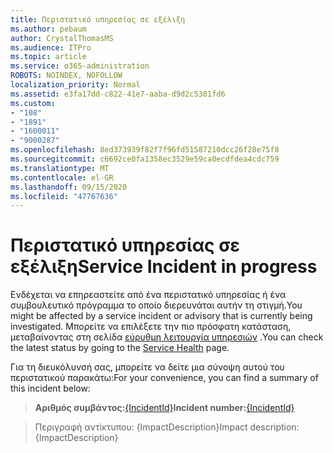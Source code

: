 ```yaml
---
title: Περιστατικό υπηρεσίας σε εξέλιξη
ms.author: pebaum
author: CrystalThomasMS
ms.audience: ITPro
ms.topic: article
ms.service: o365-administration
ROBOTS: NOINDEX, NOFOLLOW
localization_priority: Normal
ms.assetid: e3fa17dd-c822-41e7-aaba-d9d2c5381fd6
ms.custom:
- "108"
- "1891"
- "1600011"
- "9000287"
ms.openlocfilehash: 8ed373939f82f7f96fd51587210dcc26f28e75f8
ms.sourcegitcommit: c6692ce0fa1358ec3529e59ca0ecdfdea4cdc759
ms.translationtype: MT
ms.contentlocale: el-GR
ms.lasthandoff: 09/15/2020
ms.locfileid: "47767636"
---
```

# <a name="service-incident-in-progress"></a><span data-ttu-id="493f5-102">Περιστατικό υπηρεσίας σε εξέλιξη</span><span class="sxs-lookup"><span data-stu-id="493f5-102">Service Incident in progress</span></span>

<span data-ttu-id="493f5-103">Ενδέχεται να επηρεαστείτε από ένα περιστατικό υπηρεσίας ή ένα συμβουλευτικό πρόγραμμα το οποίο διερευνάται αυτήν τη στιγμή.</span><span class="sxs-lookup"><span data-stu-id="493f5-103">You might be affected by a service incident or advisory that is currently being investigated.</span></span> <span data-ttu-id="493f5-104">Μπορείτε να επιλέξετε την πιο πρόσφατη κατάσταση, μεταβαίνοντας στη σελίδα [εύρυθμη λειτουργία υπηρεσιών](https://admin.microsoft.com/adminportal/home#/servicehealth) .</span><span class="sxs-lookup"><span data-stu-id="493f5-104">You can check the latest status by going to the [Service Health](https://admin.microsoft.com/adminportal/home#/servicehealth) page.</span></span>
  
<span data-ttu-id="493f5-105">Για τη διευκόλυνσή σας, μπορείτε να δείτε μια σύνοψη αυτού του περιστατικού παρακάτω:</span><span class="sxs-lookup"><span data-stu-id="493f5-105">For your convenience, you can find a summary of this incident below:</span></span>
  
> <span data-ttu-id="493f5-106">**Αριθμός συμβάντος:**[{IncidentId}](https://admin.microsoft.com/adminportal/home#/servicehealth)</span><span class="sxs-lookup"><span data-stu-id="493f5-106">**Incident number:**[{IncidentId}](https://admin.microsoft.com/adminportal/home#/servicehealth)</span></span>
    
> <span data-ttu-id="493f5-107">Περιγραφή αντίκτυπου: {ImpactDescription}</span><span class="sxs-lookup"><span data-stu-id="493f5-107">Impact description: {ImpactDescription}</span></span>
